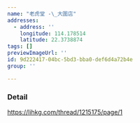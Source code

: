 ```yaml
---
name: "老虎堂 -\_大圍店"
addresses:
  - address: ''
    longitude: 114.178514
    latitude: 22.3738874
tags: []
previewImageUrl: ''
id: 9d222417-04bc-5bd3-bba0-def6d4a72b4e
group: ''

---
```

### Detail
https://lihkg.com/thread/1215175/page/1
